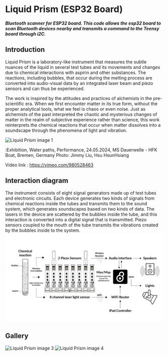 # Liquid Prism (ESP32 Board)

**_Bluetooth scanner for ESP32 board. This code allows the esp32 board to scan Bluetooth devices nearby and transmits a command to the Teensy board through i2C._**

## Introduction

Liquid Prism is a laboratory-like instrument that measures the subtle nuances of the liquid in several test tubes and its movements and changes due to chemical interactions with aspirin and other substances. The reactions, including bubbles, that occur during the melting process are converted into audio-visual data by an integrated laser beam and piezo sensors and can thus be experienced.

The work is inspired by the attitudes and practices of alchemists in the pre-scientific era. When we first encounter matter in its true form, without the proper analytical tools, what we feel is chaos or even noise. Just as alchemists of the past interpreted the chaotic and mysterious changes of matter in the realm of subjective experience rather than science, this work reinterprets the chemical reactions that occur when matter dissolves into a soundscape through the phenomena of light and vibration.

![Liquid Prism image 1](assets/images/img_LiquidPrism_1.png)

:Exhibition, Water paths, Performance, 24.05.2024, MS Dauerwelle - HFK Boat, Bremen, Germany Photo: Jimmy Liu, Hsu HsunHsiang

Video link : https://vimeo.com/980528463

## Interaction diagram
The instrument consists of eight signal generators made up of test tubes and electronic circuits. Each device generates two kinds of signals from chemical reactions inside the tubes and transmits them to the sound system, which generates soundscapes based on two kinds of data. The lasers in the device are scattered by the bubbles inside the tube, and this interaction is converted into a digital signal that is transmitted. Piezo sensors coupled to the mouth of the tube transmits the vibrations created by the bubbles inside to the system.
![Liquid Prism image 2](assets/images/diagram.png)

## Gallery
![Liquid Prism image 3](assets/images/img_LiquidPrism_2.png)
![Liquid Prism image 4](assets/images/img_LiquidPrism_3.png)
